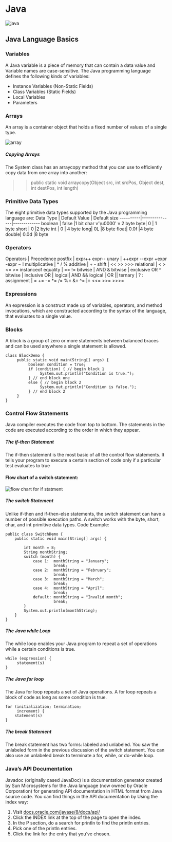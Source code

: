 # Java
![java](https://vipaa.net/wp-content/uploads/2021/08/java.jpg)
## Java Language Basics

### Variables
A Java variable is a piece of memory that can contain a data value and Variable names are case-sensitive.
The Java programming language defines the following kinds of variables:
* Instance Variables (Non-Static Fields) 
* Class Variables (Static Fields)
* Local Variables
* Parameters 


### Arrays
An array is a container object that holds a fixed number of values of a single type.

![array](https://qph.fs.quoracdn.net/main-qimg-7f2d12b941e12858dba96dba2c00bea6)

##### Copying Arrays
The System class has an arraycopy method that you can use to efficiently copy data from one array into another:

>> public static void arraycopy(Object src, int srcPos,
                             Object dest, int destPos, int length)

### Primitive Data Types
 The eight primitive data types supported by the Java programming language are:
Data Type |	Default Value |	Default size
----------|---------------|-------------
boolean	| false	|1 bit
char	v'\u0000' v	2 byte
byte|	0	| 1 byte
short |	0	|2 byte
int	| 0	| 4 byte
long|	0L	|8 byte
float|	0.0f	|4 byte
double|	0.0d	|8 byte

### Operators
Operators |	Precedence
postfix  |	expr++ expr--
unary	| ++expr --expr +expr -expr ~ !
multiplicative |	* / %
additive |	+ -
shift |	<< >> >>>
relational |	< > <= >= instanceof
equality |	== !=
bitwise | AND	&
bitwise | exclusive OR	^
bitwise | inclusive OR	|
logical|  AND	&&
logical | OR	||
ternary |	? :
assignment |	= += -= *= /= %= &= ^= |= <<= >>= >>>=

### Expressions
An expression is a construct made up of variables, operators, and method invocations, which are constructed according to the syntax of the language, that evaluates to a single value.

### Blocks
A block is a group of zero or more statements between balanced braces and can be used anywhere a single statement is allowed.

```
class BlockDemo {
     public static void main(String[] args) {
          boolean condition = true;
          if (condition) { // begin block 1
               System.out.println("Condition is true.");
          } // end block one
          else { // begin block 2
               System.out.println("Condition is false.");
          } // end block 2
     }
}
```

### Control Flow Statements
Java compiler executes the code from top to bottom. The statements in the code are executed according to the order in which they appear.
##### The if-then Statement
The if-then statement is the most basic of all the control flow statements. It tells your program to execute a certain section of code only if a particular test evaluates to true
#### Flow chart of a switch statement:

![flow chart for if statment](https://dotnettutorials.net/wp-content/uploads/2020/08/If-Else-Statement-Control-Flow-Chart-in-Java.png)

##### The switch Statement
Unlike if-then and if-then-else statements, the switch statement can have a number of possible execution paths. A switch works with the byte, short, char, and int primitive data types.
Code Example:

```
public class SwitchDemo {
    public static void main(String[] args) {

        int month = 8;
        String monthString;
        switch (month) {
            case 1:  monthString = "January";
                     break;
            case 2:  monthString = "February";
                     break;
            case 3:  monthString = "March";
                     break;
            case 4:  monthString = "April";
                     break;
            default: monthString = "Invalid month";
                     break;
        }
        System.out.println(monthString);
    }
}
```

##### The Java while Loop
The while loop enables your Java program to repeat a set of operations while a certain conditions is true.
```
while (expression) {
     statement(s)
}
```

##### The Java for loop
The Java for loop repeats a set of Java operations. A for loop repeats a block of code as long as some condition is true.

```
for (initialization; termination;
     increment) {
    statement(s)
}
```

##### The break Statement
The break statement has two forms: labeled and unlabeled. You saw the unlabeled form in the previous discussion of the switch statement. You can also use an unlabeled break to terminate a for, while, or do-while loop.

### Java’s API Documentation
Javadoc (originally cased JavaDoc) is a documentation generator created by Sun Microsystems for the Java language (now owned by Oracle Corporation) for generating API documentation in HTML format from Java source code. 
You can find things in the API documentation by Using the index way:
1.  Visit [docs.oracle.com/javase/8/docs/api/](https://docs.oracle.com/javase/8/docs/api/)
2. Click the INDEX link at the top of the page to open the index.
3. In the P section, do a search for println to find the println entries.
4. Pick one of the println entries.
5. Click the link for the entry that you’ve chosen.



